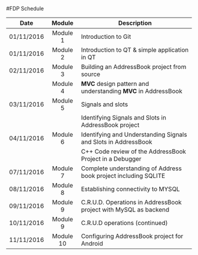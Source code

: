 #FDP Schedule

| Date        | Module          | Description |
| ----------  |:---------------:| ----------- |
|01/11/2016 | Module 1      | Introduction to Git|	
|01/11/2016 | Module 2      | Introduction to QT & simple application in QT |
|02/11/2016 | Module 3      | Building an AddressBook project from source |
|			| Module 4      | **MVC** design pattern and understanding **MVC** in AddressBook |
|03/11/2016 | Module 5		| Signals and slots |
|			|				| Identifying Signals and Slots in AddressBook project |
|04/11/2016	| Module 6		| Identifying and Understanding Signals and Slots in AddressBook
|			|				| C++ Code review of the AddressBook Project in a Debugger |
|07/11/2016 | Module 7		| Complete understanding of Address book project including SQLITE |	
|08/11/2016 | Module 8      | Establishing connectivity to MYSQL 
|09/11/2016 | Module 9 		| C.R.U.D. Operations in AddressBook project with MySQL as backend |
|10/11/2016 | Module 9      |      C.R.U.D operations (continued) |
|11/11/2016 | Module 10     | Configuring AddressBook project for Android |
